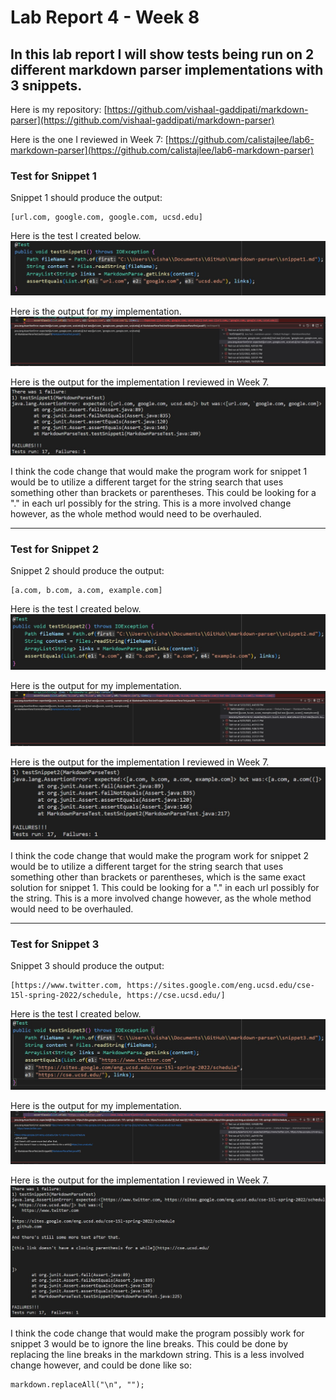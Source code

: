 # **Lab Report 4 - Week 8**
## In this lab report I will show tests being run on 2 different markdown parser implementations with 3 snippets.

Here is my repository:
[https://github.com/vishaal-gaddipati/markdown-parser](https://github.com/vishaal-gaddipati/markdown-parser)

Here is the one I reviewed in Week 7:
[https://github.com/calistajlee/lab6-markdown-parser](https://github.com/calistajlee/lab6-markdown-parser)

### **Test for Snippet 1**
Snippet 1 should produce the output:

```
[url.com, google.com, google.com, ucsd.edu]
```

Here is the test I created below.
![Image](https://github.com/vishaal-gaddipati/cse15l-lab-reports/blob/main/Screenshots/Lab%204/snippet1Test.jpg?raw=true)

Here is the output for my implementation.
![Image](https://github.com/vishaal-gaddipati/cse15l-lab-reports/blob/main/Screenshots/Lab%204/myOutput1.jpg?raw=true)

Here is the output for the implementation I reviewed in Week 7.
![Image](https://github.com/vishaal-gaddipati/cse15l-lab-reports/blob/main/Screenshots/Lab%204/otherOutput1.jpg?raw=true)

I think the code change that would make the program work for snippet 1 would be to utilize a different target for the string search that uses something other than brackets or parentheses. This could be looking for a "." in each url possibly for the string. This is a more involved change however, as the whole method would need to be overhauled.

---
### **Test for Snippet 2**
Snippet 2 should produce the output:

```
[a.com, b.com, a.com, example.com]
```

Here is the test I created below.
![Image](https://github.com/vishaal-gaddipati/cse15l-lab-reports/blob/main/Screenshots/Lab%204/snippet2Test.jpg?raw=true)

Here is the output for my implementation.
![Image](https://github.com/vishaal-gaddipati/cse15l-lab-reports/blob/main/Screenshots/Lab%204/myOutput2.jpg?raw=true)

Here is the output for the implementation I reviewed in Week 7.
![Image](https://github.com/vishaal-gaddipati/cse15l-lab-reports/blob/main/Screenshots/Lab%204/otherOutput2.jpg?raw=true)

I think the code change that would make the program work for snippet 2 would be to utilize a different target for the string search that uses something other than brackets or parentheses, which is the same exact solution for snippet 1. This could be looking for a "." in each url possibly for the string. This is a more involved change however, as the whole method would need to be overhauled.

---
### **Test for Snippet 3**
Snippet 3 should produce the output:

```
[https://www.twitter.com, https://sites.google.com/eng.ucsd.edu/cse-15l-spring-2022/schedule, https://cse.ucsd.edu/]
```

Here is the test I created below.
![Image](https://github.com/vishaal-gaddipati/cse15l-lab-reports/blob/main/Screenshots/Lab%204/snippet3Test.jpg?raw=true)

Here is the output for my implementation.
![Image](https://github.com/vishaal-gaddipati/cse15l-lab-reports/blob/main/Screenshots/Lab%204/myOutput3.jpg?raw=true)

Here is the output for the implementation I reviewed in Week 7.
![Image](https://github.com/vishaal-gaddipati/cse15l-lab-reports/blob/main/Screenshots/Lab%204/otherOutput3.jpg?raw=true)

I think the code change that would make the program possibly work for snippet 3 would be to ignore the line breaks. This could be done by replacing the line breaks in the markdown string. This is a less involved change however, and could be done like so:
```
markdown.replaceAll("\n", "");
```